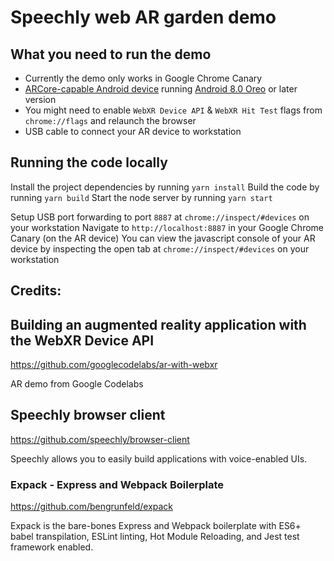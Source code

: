 # Speechly web AR garden demo

## What you need to run the demo

* Currently the demo only works in Google Chrome Canary
* [ARCore-capable Android device](https://developers.google.com/ar/discover/#supported_devices) running [Android 8.0 Oreo](https://www.android.com/versions/oreo-8-0/) or later version
* You might need to enable `WebXR Device API` & `WebXR Hit Test` flags from `chrome://flags` and relaunch the browser
* USB cable to connect your AR device to workstation


## Running the code locally

Install the project dependencies by running `yarn install`
Build the code by running `yarn build`
Start the node server by running `yarn start`

Setup USB port forwarding to port `8887` at `chrome://inspect/#devices` on your workstation
Navigate to `http://localhost:8887` in your Google Chrome Canary (on the AR device)
You can view the javascript console of your AR device by inspecting the open tab at `chrome://inspect/#devices` on your workstation

## Credits: 

## Building an augmented reality application with the WebXR Device API
https://github.com/googlecodelabs/ar-with-webxr

AR demo from Google Codelabs

## Speechly browser client
https://github.com/speechly/browser-client

Speechly allows you to easily build applications with voice-enabled UIs.

### Expack - Express and Webpack Boilerplate
https://github.com/bengrunfeld/expack

Expack is the bare-bones Express and Webpack boilerplate with ES6+ babel transpilation, ESLint linting, Hot Module Reloading, and Jest test framework enabled.
